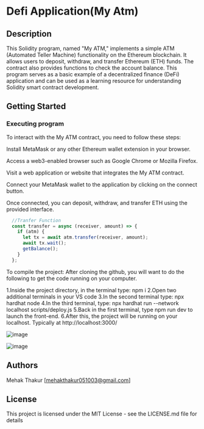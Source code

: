 # Defi Application(My Atm)

## Description

This Solidity program, named "My ATM," implements a simple ATM (Automated Teller Machine) functionality on the Ethereum blockchain. It allows users to deposit, withdraw, and transfer Ethereum (ETH) funds. The contract also provides functions to check the account balance. This program serves as a basic example of a decentralized finance (DeFi) application and can be used as a learning resource for understanding Solidity smart contract development.

## Getting Started

### Executing program
To interact with the My ATM contract, you need to follow these steps:

Install MetaMask or any other Ethereum wallet extension in your browser.

Access a web3-enabled browser such as Google Chrome or Mozilla Firefox.

Visit a web application or website that integrates the My ATM contract.

Connect your MetaMask wallet to the application by clicking on the connect button.

Once connected, you can deposit, withdraw, and transfer ETH using the provided interface.
```javascript
  //Tranfer Function
  const transfer = async (receiver, amount) => {
    if (atm) {
      let tx = await atm.transfer(receiver, amount);
      await tx.wait();
      getBalance();
    }
  };

```
To compile the project:
After cloning the github, you will want to do the following to get the code running on your computer.

1.Inside the project directory, in the terminal type: npm i
2.Open two additional terminals in your VS code
3.In the second terminal type: npx hardhat node
4.In the third terminal, type: npx hardhat run --network localhost scripts/deploy.js
5.Back in the first terminal, type npm run dev to launch the front-end.
6.After this, the project will be running on your localhost. Typically at http://localhost:3000/

![image](https://github.com/Mehak051003/AVX-assessment-2/assets/118992603/53ba0a23-265b-4a15-9535-1aae6288e83d)

![image](https://github.com/Mehak051003/AVX-assessment-2/assets/118992603/bb3de14c-e3cf-4718-b885-c51523fc466d)


## Authors

Mehak Thakur
[mehakthakur051003@gmail.com]


## License

This project is licensed under the MIT License - see the LICENSE.md file for details
